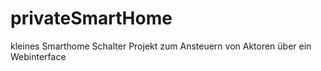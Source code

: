 # privateSmartHome
kleines Smarthome Schalter Projekt zum Ansteuern von Aktoren über ein Webinterface
